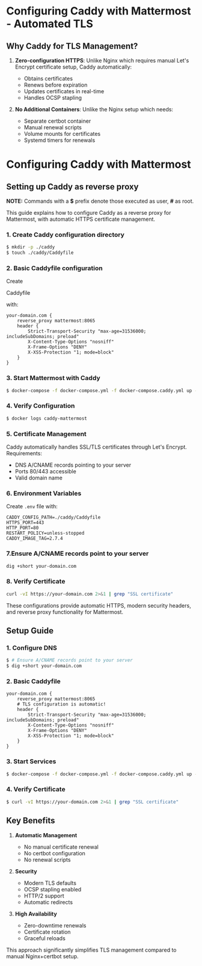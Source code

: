 
# Configuring Caddy with Mattermost - Automated TLS

## Why Caddy for TLS Management?

1. **Zero-configuration HTTPS**: Unlike Nginx which requires manual Let's Encrypt certificate setup, Caddy automatically:
   - Obtains certificates
   - Renews before expiration
   - Updates certificates in real-time
   - Handles OCSP stapling

2. **No Additional Containers**: Unlike the Nginx setup which needs:
   - Separate certbot container
   - Manual renewal scripts
   - Volume mounts for certificates
   - Systemd timers for renewals

# Configuring Caddy with Mattermost

## Setting up Caddy as reverse proxy

**NOTE:** Commands with a **$** prefix denote those executed as user, **#** as root.

This guide explains how to configure Caddy as a reverse proxy for Mattermost, with automatic HTTPS certificate management.

### 1. Create Caddy configuration directory

```bash
$ mkdir -p ./caddy
$ touch ./caddy/Caddyfile
```

### 2. Basic Caddyfile configuration

Create 

Caddyfile

 with:

```caddyfile
your-domain.com {
    reverse_proxy mattermost:8065
    header {
        Strict-Transport-Security "max-age=31536000; includeSubDomains; preload"
        X-Content-Type-Options "nosniff"
        X-Frame-Options "DENY"
        X-XSS-Protection "1; mode=block"
    }
}
```

### 3. Start Mattermost with Caddy

```bash
$ docker-compose -f docker-compose.yml -f docker-compose.caddy.yml up -d
```

### 4. Verify Configuration

```bash
$ docker logs caddy-mattermost
```

### 5. Certificate Management

Caddy automatically handles SSL/TLS certificates through Let's Encrypt. Requirements:

- DNS A/CNAME records pointing to your server
- Ports 80/443 accessible
- Valid domain name

### 6. Environment Variables

Create `.env` file with:

```plaintext
CADDY_CONFIG_PATH=./caddy/Caddyfile
HTTPS_PORT=443
HTTP_PORT=80
RESTART_POLICY=unless-stopped
CADDY_IMAGE_TAG=2.7.4
```

### 7.Ensure A/CNAME records point to your server

```bash
dig +short your-domain.com
```

### 8. Verify Certificate

```bash
curl -vI https://your-domain.com 2>&1 | grep "SSL certificate"
```

These configurations provide automatic HTTPS, modern security headers, and reverse proxy functionality for Mattermost.





## Setup Guide

### 1. Configure DNS

```bash
$ # Ensure A/CNAME records point to your server
$ dig +short your-domain.com
```

### 2. Basic Caddyfile

```caddyfile
your-domain.com {
    reverse_proxy mattermost:8065
    # TLS configuration is automatic!
    header {
        Strict-Transport-Security "max-age=31536000; includeSubDomains; preload"
        X-Content-Type-Options "nosniff"
        X-Frame-Options "DENY"
        X-XSS-Protection "1; mode=block"
    }
}
```

### 3. Start Services

```bash
$ docker-compose -f docker-compose.yml -f docker-compose.caddy.yml up -d
```

### 4. Verify Certificate

```bash
$ curl -vI https://your-domain.com 2>&1 | grep "SSL certificate"
```

## Key Benefits

1. **Automatic Management**
   - No manual certificate renewal
   - No certbot configuration
   - No renewal scripts

2. **Security**
   - Modern TLS defaults
   - OCSP stapling enabled
   - HTTP/2 support
   - Automatic redirects

3. **High Availability**
   - Zero-downtime renewals
   - Certificate rotation
   - Graceful reloads

This approach significantly simplifies TLS management compared to manual Nginx+certbot setup.